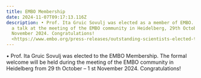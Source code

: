 ```yaml
---
title: EMBO Membership
date: 2024-11-07T09:17:13.116Z
description: • Prof. Ita Gruic Sovulj was elected as a member of EMBO. She gave
  a talk at the meeting of the EMBO community in Heidelberg, 29th October -1st
  November 2024. Congratulations!
  <https://www.embo.org/press-releases/outstanding-scientists-elected-to-embo-membership/>
---
```

• Prof. Ita Gruic Sovulj was elected to the EMBO Membership. The formal welcome will be
held during the meeting of the EMBO community in Heidelberg from 29 th October – 1 st
November 2024. Congratulations!